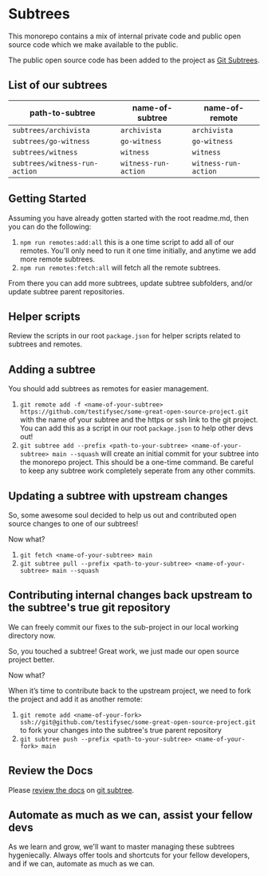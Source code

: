 # Subtrees

This monorepo contains a mix of internal private code and public open source code which we make available to the public.

The public open source code has been added to the project as [Git Subtrees](https://www.atlassian.com/git/tutorials/git-subtree).

## List of our subtrees

| path-to-subtree               | name-of-subtree      | name-of-remote       |
| ----------------------------- | -------------------- | -------------------- |
| `subtrees/archivista`         | `archivista`         | `archivista`         |
| `subtrees/go-witness`         | `go-witness`         | `go-witness`         |
| `subtrees/witness`            | `witness`            | `witness`            |
| `subtrees/witness-run-action` | `witness-run-action` | `witness-run-action` |

## Getting Started

Assuming you have already gotten started with the root readme.md, then you can do the following:

1. `npm run remotes:add:all` this is a one time script to add all of our remotes. You'll only need to run it one time initially, and anytime we add more remote subtrees.
1. `npm run remotes:fetch:all` will fetch all the remote subtrees.

From there you can add more subtrees, update subtree subfolders, and/or update subtree parent repositories.

## Helper scripts

Review the scripts in our root `package.json` for helper scripts related to subtrees and remotes.

## Adding a subtree

You should add subtrees as remotes for easier management.

1. `git remote add -f <name-of-your-subtree> https://github.com/testifysec/some-great-open-source-project.git` with the name of your subtree and the https or ssh link to the git project. You can add this as a script in our root `package.json` to help other devs out!
1. `git subtree add --prefix <path-to-your-subtree> <name-of-your-subtree> main --squash` will create an initial commit for your subtree into the monorepo project. This should be a one-time command. Be careful to keep any subtree work completely seperate from any other commits.

## Updating a subtree with upstream changes

So, some awesome soul decided to help us out and contributed open source changes to one of our subtrees!

Now what?

1. `git fetch <name-of-your-subtree> main`
1. `git subtree pull --prefix <path-to-your-subtree> <name-of-your-subtree> main --squash`

## Contributing internal changes back upstream to the subtree's true git repository

We can freely commit our fixes to the sub-project in our local working directory now.

So, you touched a subtree! Great work, we just made our open source project better.

Now what?

When it’s time to contribute back to the upstream project, we need to fork the project and add it as another remote:

1. `git remote add <name-of-your-fork> ssh://git@github.com/testifysec/some-great-open-source-project.git` to fork your changes into the subtree's true parent repository
1. `git subtree push --prefix <path-to-your-subtree> <name-of-your-fork> main`

## Review the Docs

Please [review the docs](https://gist.github.com/SKempin/b7857a6ff6bddb05717cc17a44091202) on [git subtree](https://www.atlassian.com/git/tutorials/git-subtree).

## Automate as much as we can, assist your fellow devs

As we learn and grow, we'll want to master managing these subtrees hygeniecally. Always offer tools and shortcuts for your fellow developers, and if we can, automate as much as we can.
